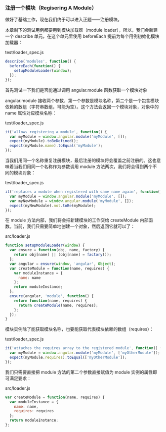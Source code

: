 ### 注册一个模块（Regisering A Module）

做好了基础工作，现在我们终于可以进入正题——注册模块。

本章剩下的测试用例都要用到模块加载器（module loader），所以，我们会新建一个 describe 单元，在这个单元里使用 beforeEach 提前为每个用例初始化模块加载器：

test/loader\_spec.js

```js
describe('modules', function() {
  beforeEach(function() {
    setupModuleLoader(window);
  });
});
```

首先测试一下我们是否能通过调用 angular.module 函数获取一个模块对象

angular.module 接收两个参数，第一个参数是模块名称，第二个是一个包含模块依赖的数组（字符串数组，可能为空）。这个方法会返回一个模块对象，对象中的 name 属性对应模块名称：

test/loader\_spec.js

```js
it('allows registering a module', function() {
  var myModule = window.angular.module('myModule', []);
  expect(myModule).toBeDefined();
  expect(myModule.name).toEqual('myModule');
});
```

当我们用同一个名称重复注册模块，最后注册的模块将会覆盖之前注册的。这也意味着当我们用同一个名称作为参数调用 module 方法两次，我们将会得到两个不同的模块对象：

test/loader\_spec.js

```js
it('replaces a module when registered with same name again', function() {
  var myModule = window.angular.module('myModule', []);
  var myNewModule = window.angular.module('myModule', []);
  expect(myNewModule).not.toBe(myModule);
});
```

在 module 方法内部，我们将会把新建模块的工作交给 createModule 内部函数。当前，我们只需要简单地创建一个对象，然后返回它就可以了：

src/loader.js

```js
function setupModuleLoader(window) {
  var ensure = function(obj, name, factory) {
    return obj[name] || (obj[name] = factory());
  };
  var angular = ensure(window, 'angular', Object);
  var createModule = function(name, requires) {
    var moduleInstance = {
      name: name
    };
    return moduleInstance;
  };
  ensure(angular, 'module', function() {
    return function(name, requires) {
      return createModule(name, requires);
    };
  });
}
```

模块实例除了能获取模块名称，也要能获取代表模块依赖的数组（requires）：

test/loader\_spec.js

```js
it('attaches the requires array to the registered module', function() {
  var myModule = window.angular.module('myModule', ['myOtherModule']);
  expect(myModule.requires).toEqual(['myOtherModule']);
});
```

我们只需要直接把 module 方法的第二个参数直接赋值为 module 实例的属性即可满足要求：

src/loader.js

```js
var createModule = function(name, requires) {
  var moduleInstance = {
    name: name,
    requires: requires
  };
  return moduleInstance;
};
```



